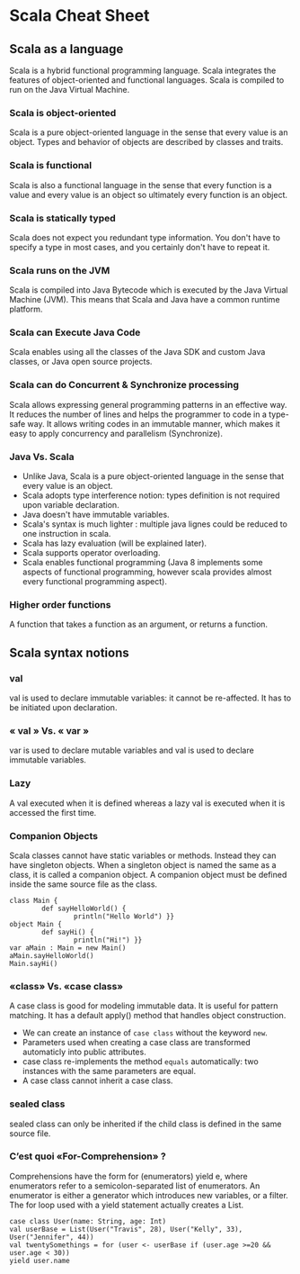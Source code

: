 # Scala Cheat Sheet
## Scala as a language
Scala is a hybrid functional programming language. Scala integrates the features of object-oriented and functional languages. Scala is compiled to run on the Java Virtual Machine.

### Scala is object-oriented
Scala is a pure object-oriented language in the sense that every value is an object. Types and behavior of objects are described by classes and traits.

### Scala is functional
Scala is also a functional language in the sense that every function is a value and every value is an object so ultimately every function is an object.

### Scala is statically typed
Scala does not expect you redundant type information. You don't have to specify a type in most cases, and you certainly don't have to repeat it.

### Scala runs on the JVM
Scala is compiled into Java Bytecode which is executed by the Java Virtual Machine (JVM). This means that Scala and Java have a common runtime platform.

### Scala can Execute Java Code
Scala enables using all the classes of the Java SDK and custom Java classes, or Java open source projects.

### Scala can do Concurrent & Synchronize processing
Scala allows expressing general programming patterns in an effective way. It reduces the number of lines and helps the programmer to code in a type-safe way. It allows writing codes in an immutable manner, which makes it easy to apply concurrency and parallelism (Synchronize).

### Java Vs. Scala
* Unlike Java, Scala is a pure object-oriented language in the sense that every value is an object.
* Scala adopts type interference notion: types definition is not required upon variable declaration. 
* Java doesn't have immutable variables.
* Scala's syntax is much lighter : multiple java lignes could be reduced to one instruction in scala.  
* Scala has lazy evaluation (will be explained later).
* Scala supports operator overloading.
* Scala enables functional programming (Java 8 implements some aspects of functional programming, however scala provides almost every functional programming aspect).

### Higher order functions
A function that takes a function as an argument, or returns a function.

## Scala syntax notions
### val
val is used to declare immutable variables: it cannot be re-affected. It has to be initiated upon declaration. 

### « val » Vs. « var »
var is used to declare mutable variables and val is used to declare immutable variables. 

### Lazy
A val executed when it is defined whereas a lazy val is executed when it is accessed the first time.

### Companion Objects
Scala classes cannot have static variables or methods. Instead they can have singleton objects. When a singleton object is named the same as a class, it is called a companion object. A companion object must be defined inside the same source file as the class.

```
class Main {
        def sayHelloWorld() {
                println("Hello World") }}
object Main {
        def sayHi() {
                println("Hi!") }}
var aMain : Main = new Main()
aMain.sayHelloWorld()
Main.sayHi()
```

### «class» Vs. «case class» 
A case class is good for modeling immutable data. It is useful for pattern matching. It has a default apply() method that handles object construction.
* We can create an instance of `case class` without the keyword `new`.
* Parameters used when creating a case class are transformed automaticly into public attributes.
* case class re-implements the method `equals` automatically: two instances with the same parameters are equal. 
* A case class cannot inherit a case class. 

### sealed class 
sealed class can only be inherited if the child class is defined in the same source file. 

### C’est quoi «For-Comprehension» ? 
Comprehensions have the form for (enumerators) yield e, where enumerators refer to a semicolon-separated list of enumerators. An enumerator is either a generator which introduces new variables, or a filter. The for loop used with a yield statement actually creates a List. 
```
case class User(name: String, age: Int)
val userBase = List(User("Travis", 28), User("Kelly", 33), User("Jennifer", 44))
val twentySomethings = for (user <- userBase if (user.age >=20 && user.age < 30))
yield user.name 
```
